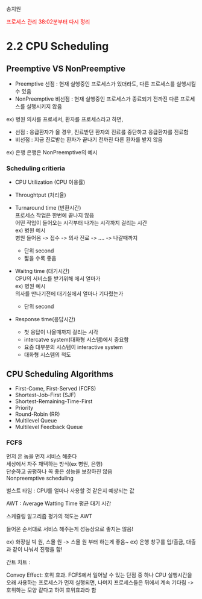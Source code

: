 
송지원 <div style="stle:bold; color: red;">프로세스 관리 38:02분부터 다시 정리</div>   

# 2.2 CPU Scheduling


## Preemptive VS NonPreemptive
- Preemptive 선점 : 현재 실행중인 프로세스가 있더라도, 다른 프로세스를 실행시킬 수 있음
- NonPreemptive 비선점 : 현재 실행중인 프로세스가 종료되기 전까진 다른 프로세스를 실행시키지 않음

ex) 병원
의사를 프로세서, 환자를 프로세스라고 하면,
- 선점 : 응급환자가 올 경우, 진료받던 환자의 진료를 중단하고 응급환자를 진료함
- 비선점 : 지금 진료받는 환자가 끝나기 전까진 다른 환자를 받지 않음

ex) 은행
은행은 NonPreemptive의 예시




### Scheduling critieria

- CPU Utilization (CPU 이용률)
- Throughtput (처리율)
- Turnaround time (반환시간)   
프로세스 작업은 한번에 끝나지 않음   
어떤 작업이 들어오는 시각부터 나가는 시각까지 걸리는 시간   
ex) 병원 예시   
병원 들어옴 -> 접수 -> 의사 진료 -> .... -> 나갈때까지

	- 단위 second   
	- 짧을 수록 좋음

- Waitng time (대기시간)  
CPU의 서비스를 받기위해 에서 얼마가   
ex) 병원 예시   
의사를 만나기전에 대기실에서 얼마나 기다렸는가

	- 단위 second   
- Response time(응답시간)   
	- 첫 응답이 나올때까지 걸리는 시각
	- intercatve system(대화형 시스템)에서 중요함
	- 요즘 대부분의 시스템이 interactive system
	- 대화형 시스템의 척도

## CPU Scheduling Algorithms

- First-Come, First-Served (FCFS) 
- Shortest-Job-First (SJF)
- Shortest-Remaining-Time-First 
- Priority
- Round-Robin (RR)
- Multilevel Queue
- Multilevel Feedback Queue



### FCFS   
먼저 온 놈을 먼저 서비스 해준다   
세상에서 자주 채택하는 방식(ex 병원, 은행)   
단순하고 공평하나 꼭 좋은 성능을 보장하진 않음   
Nonpreemptive scheduling

벌스트 타임 : CPU를 얼마나 사용할 것 같은지 예상되는 값

AWT : Average Watting Time 평균 대기 시간

스케쥴링 알고리즘 평가의 척도는 AWT

들어온 순서대로 서비스 해주는게 성능상으로 좋지는 않음!

ex) 화장실 빅 원, 스몰 원 -> 스몰 원 부터 하는게 좋음~
ex) 은행 창구를 입/출금, 대출과 같이 나눠서 진행을 함!

간트 차트 : 

Convoy Effect: 호위 효과. 
FCFS에서 일어날 수 있는 단점 중 하나
CPU 실행시간을 오래 사용하는 프로세스가 먼저 실행되면, 나머지 프로세스들은 뒤에서 계속 기다림
-> 호위하는 모양 같다고 하여 호위효과라 함


 



